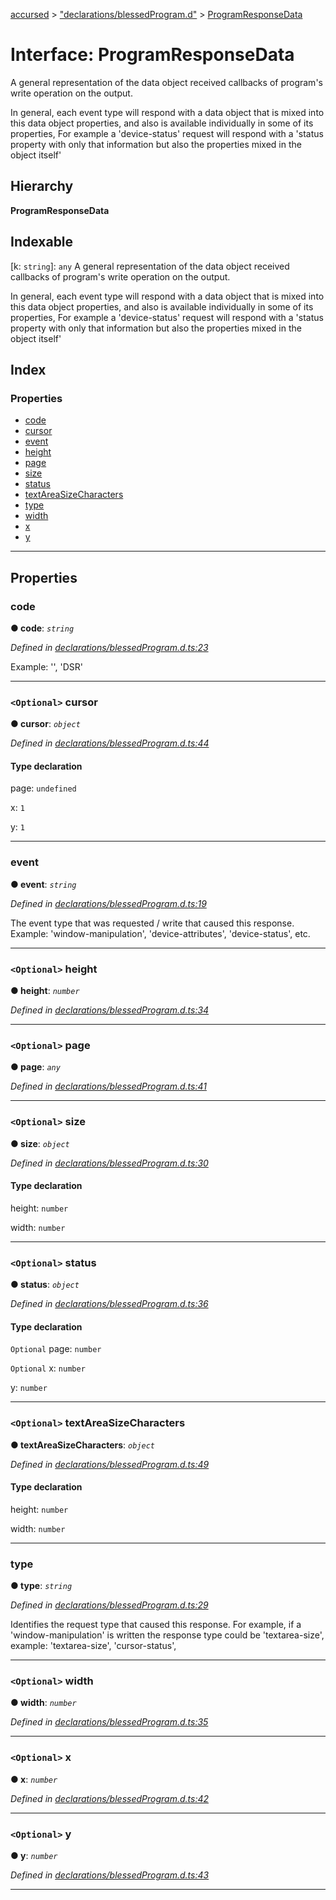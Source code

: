 [accursed](../README.md) > ["declarations/blessedProgram.d"](../modules/_declarations_blessedprogram_d_.md) > [ProgramResponseData](../interfaces/_declarations_blessedprogram_d_.programresponsedata.md)

# Interface: ProgramResponseData

A general representation of the data object received callbacks of program's write operation on the output.

In general, each event type will respond with a data object that is mixed into this data object properties, and also is available individually in some of its properties, For example a 'device-status' request will respond with a 'status property with only that information but also the properties mixed in the object itself'

## Hierarchy

**ProgramResponseData**

## Indexable

\[k: `string`\]:&nbsp;`any`
A general representation of the data object received callbacks of program's write operation on the output.

In general, each event type will respond with a data object that is mixed into this data object properties, and also is available individually in some of its properties, For example a 'device-status' request will respond with a 'status property with only that information but also the properties mixed in the object itself'

## Index

### Properties

* [code](_declarations_blessedprogram_d_.programresponsedata.md#code)
* [cursor](_declarations_blessedprogram_d_.programresponsedata.md#cursor)
* [event](_declarations_blessedprogram_d_.programresponsedata.md#event)
* [height](_declarations_blessedprogram_d_.programresponsedata.md#height)
* [page](_declarations_blessedprogram_d_.programresponsedata.md#page-1)
* [size](_declarations_blessedprogram_d_.programresponsedata.md#size)
* [status](_declarations_blessedprogram_d_.programresponsedata.md#status)
* [textAreaSizeCharacters](_declarations_blessedprogram_d_.programresponsedata.md#textareasizecharacters)
* [type](_declarations_blessedprogram_d_.programresponsedata.md#type)
* [width](_declarations_blessedprogram_d_.programresponsedata.md#width-2)
* [x](_declarations_blessedprogram_d_.programresponsedata.md#x-2)
* [y](_declarations_blessedprogram_d_.programresponsedata.md#y-2)

---

## Properties

<a id="code"></a>

###  code

**● code**: *`string`*

*Defined in [declarations/blessedProgram.d.ts:23](https://github.com/cancerberoSgx/accursed/blob/978b980/src/declarations/blessedProgram.d.ts#L23)*

Example: '', 'DSR'

___
<a id="cursor"></a>

### `<Optional>` cursor

**● cursor**: *`object`*

*Defined in [declarations/blessedProgram.d.ts:44](https://github.com/cancerberoSgx/accursed/blob/978b980/src/declarations/blessedProgram.d.ts#L44)*

#### Type declaration

 page: `undefined`

 x: `1`

 y: `1`

___
<a id="event"></a>

###  event

**● event**: *`string`*

*Defined in [declarations/blessedProgram.d.ts:19](https://github.com/cancerberoSgx/accursed/blob/978b980/src/declarations/blessedProgram.d.ts#L19)*

The event type that was requested / write that caused this response. Example: 'window-manipulation', 'device-attributes', 'device-status', etc.

___
<a id="height"></a>

### `<Optional>` height

**● height**: *`number`*

*Defined in [declarations/blessedProgram.d.ts:34](https://github.com/cancerberoSgx/accursed/blob/978b980/src/declarations/blessedProgram.d.ts#L34)*

___
<a id="page-1"></a>

### `<Optional>` page

**● page**: *`any`*

*Defined in [declarations/blessedProgram.d.ts:41](https://github.com/cancerberoSgx/accursed/blob/978b980/src/declarations/blessedProgram.d.ts#L41)*

___
<a id="size"></a>

### `<Optional>` size

**● size**: *`object`*

*Defined in [declarations/blessedProgram.d.ts:30](https://github.com/cancerberoSgx/accursed/blob/978b980/src/declarations/blessedProgram.d.ts#L30)*

#### Type declaration

 height: `number`

 width: `number`

___
<a id="status"></a>

### `<Optional>` status

**● status**: *`object`*

*Defined in [declarations/blessedProgram.d.ts:36](https://github.com/cancerberoSgx/accursed/blob/978b980/src/declarations/blessedProgram.d.ts#L36)*

#### Type declaration

`Optional`  page: `number`

`Optional`  x: `number`

 y: `number`

___
<a id="textareasizecharacters"></a>

### `<Optional>` textAreaSizeCharacters

**● textAreaSizeCharacters**: *`object`*

*Defined in [declarations/blessedProgram.d.ts:49](https://github.com/cancerberoSgx/accursed/blob/978b980/src/declarations/blessedProgram.d.ts#L49)*

#### Type declaration

 height: `number`

 width: `number`

___
<a id="type"></a>

###  type

**● type**: *`string`*

*Defined in [declarations/blessedProgram.d.ts:29](https://github.com/cancerberoSgx/accursed/blob/978b980/src/declarations/blessedProgram.d.ts#L29)*

Identifies the request type that caused this response. For example, if a 'window-manipulation' is written the response type could be 'textarea-size', example: 'textarea-size', 'cursor-status',

___
<a id="width-2"></a>

### `<Optional>` width

**● width**: *`number`*

*Defined in [declarations/blessedProgram.d.ts:35](https://github.com/cancerberoSgx/accursed/blob/978b980/src/declarations/blessedProgram.d.ts#L35)*

___
<a id="x-2"></a>

### `<Optional>` x

**● x**: *`number`*

*Defined in [declarations/blessedProgram.d.ts:42](https://github.com/cancerberoSgx/accursed/blob/978b980/src/declarations/blessedProgram.d.ts#L42)*

___
<a id="y-2"></a>

### `<Optional>` y

**● y**: *`number`*

*Defined in [declarations/blessedProgram.d.ts:43](https://github.com/cancerberoSgx/accursed/blob/978b980/src/declarations/blessedProgram.d.ts#L43)*

___

